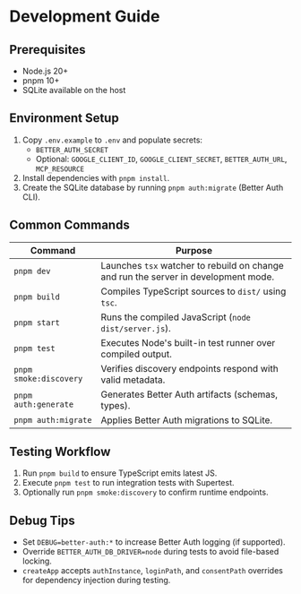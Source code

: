 # Development Guide

## Prerequisites

- Node.js 20+
- pnpm 10+
- SQLite available on the host

## Environment Setup

1. Copy `.env.example` to `.env` and populate secrets:
   - `BETTER_AUTH_SECRET`
   - Optional: `GOOGLE_CLIENT_ID`, `GOOGLE_CLIENT_SECRET`, `BETTER_AUTH_URL`, `MCP_RESOURCE`
2. Install dependencies with `pnpm install`.
3. Create the SQLite database by running `pnpm auth:migrate` (Better Auth CLI).

## Common Commands

| Command | Purpose |
| --- | --- |
| `pnpm dev` | Launches `tsx` watcher to rebuild on change and run the server in development mode. |
| `pnpm build` | Compiles TypeScript sources to `dist/` using `tsc`. |
| `pnpm start` | Runs the compiled JavaScript (`node dist/server.js`). |
| `pnpm test` | Executes Node's built-in test runner over compiled output. |
| `pnpm smoke:discovery` | Verifies discovery endpoints respond with valid metadata. |
| `pnpm auth:generate` | Generates Better Auth artifacts (schemas, types). |
| `pnpm auth:migrate` | Applies Better Auth migrations to SQLite. |

## Testing Workflow

1. Run `pnpm build` to ensure TypeScript emits latest JS.
2. Execute `pnpm test` to run integration tests with Supertest.
3. Optionally run `pnpm smoke:discovery` to confirm runtime endpoints.

## Debug Tips

- Set `DEBUG=better-auth:*` to increase Better Auth logging (if supported).
- Override `BETTER_AUTH_DB_DRIVER=node` during tests to avoid file-based locking.
- `createApp` accepts `authInstance`, `loginPath`, and `consentPath` overrides for dependency injection during testing.
